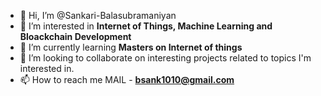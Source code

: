 - 👋 Hi, I’m @Sankari-Balasubramaniyan
- 👀 I’m interested in **Internet of Things, Machine Learning and Bloackchain Development**
- 🌱 I’m currently learning **Masters on Internet of things** 
- 💞️ I’m looking to collaborate on interesting projects related to topics I'm interested in.
- 📫 How to reach me MAIL - **bsank1010@gmail.com**

<!---
Sankari-Balasubramaniyan/Sankari-Balasubramaniyan is a ✨ special ✨ repository because its `README.md` (this file) appears on your GitHub profile.
You can click the Preview link to take a look at your changes.
--->
